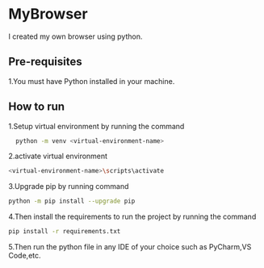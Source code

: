 # MyBrowser
I created my own browser using python.

## Pre-requisites
1.You must have Python installed in your machine.

## How to run
1.Setup virtual environment by running the command 
  ```bash
    python -m venv <virtual-environment-name>
  ```
2.activate virtual environment 
  ```bash 
  <virtual-environment-name>\scripts\activate
  ```
3.Upgrade pip by running command 
  ```bash
  python -m pip install --upgrade pip
  ```
4.Then install the requirements to run the project by running the command 
  ```bash
  pip install -r requirements.txt
  ```
5.Then run the python file in any IDE of your choice such as PyCharm,VS Code,etc.

